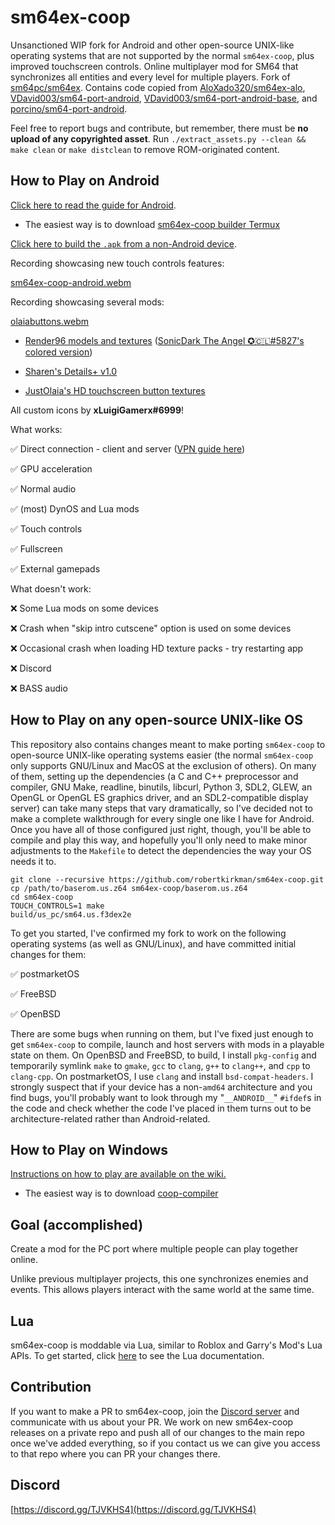 # sm64ex-coop

Unsanctioned WIP fork for Android and other open-source UNIX-like operating systems that are not supported by the normal `sm64ex-coop`, plus improved touchscreen controls. Online multiplayer mod for SM64 that synchronizes all entities and every level for multiple players. Fork of [sm64pc/sm64ex](https://github.com/sm64pc/sm64ex). Contains code copied from [AloXado320/sm64ex-alo](https://github.com/AloXado320/sm64ex-alo), [VDavid003/sm64-port-android](https://github.com/VDavid003/sm64-port-android), [VDavid003/sm64-port-android-base](https://github.com/VDavid003/sm64-port-android-base), and [porcino/sm64-port-android](https://github.com/porcino/sm64-port-android).

Feel free to report bugs and contribute, but remember, there must be **no upload of any copyrighted asset**. 
Run `./extract_assets.py --clean && make clean` or `make distclean` to remove ROM-originated content.

## How to Play on Android

[Click here to read the guide for Android](README_android.md).

* The easiest way is to download [sm64ex-coop builder Termux](https://github.com/robertkirkman/termux-app/releases/download/v0.1.2/termux-app_v0.1.2+apt-android-7-github-debug_universal.apk)

[Click here to build the `.apk` from a non-Android device](https://github.com/robertkirkman/sm64ex-coop-android-base). 

Recording showcasing new touch controls features:

[sm64ex-coop-android.webm](https://user-images.githubusercontent.com/31490854/213303280-b4a160a6-f711-4497-b9e1-d463546048e1.webm)

Recording showcasing several mods:

[olaiabuttons.webm](https://user-images.githubusercontent.com/31490854/215781008-f83f9659-1ea2-4fbb-bf8d-43a0e0c6a1f6.webm)

* [Render96 models and textures](https://github.com/Render96/Render96ex) ([SonicDark The Angel ✪🇨🇱#5827's colored version](https://sm64ex-coopmods.com/render96-characters/))

* [Sharen's Details+ v1.0](https://sm64ex-coopmods.com/sharens-movement-tweaks/)

* [JustOlaia's HD touchscreen button textures](https://github.com/JustOlaia/sm64ex-coop-apk/tree/coop/textures/touchcontrols)

All custom icons by **xLuigiGamerx#6999**!

What works:

✅ Direct connection - client and server ([VPN guide here](README_vpn.md))

✅ GPU acceleration

✅ Normal audio

✅ (most) DynOS and Lua mods

✅ Touch controls

✅ Fullscreen

✅ External gamepads

What doesn't work:

❌ Some Lua mods on some devices

❌ Crash when "skip intro cutscene" option is used on some devices

❌ Occasional crash when loading HD texture packs - try restarting app

❌ Discord

❌ BASS audio

## How to Play on any open-source UNIX-like OS

This repository also contains changes meant to make porting `sm64ex-coop` to open-source UNIX-like operating systems easier (the normal `sm64ex-coop` only supports GNU/Linux and MacOS at the exclusion of others). On many of them, setting up the dependencies (a C and C++ preprocessor and compiler, GNU Make, readline, binutils, libcurl, Python 3, SDL2, GLEW, an OpenGL or OpenGL ES graphics driver, and an SDL2-compatible display server) can take many steps that vary dramatically, so I've decided not to make a complete walkthrough for every single one like I have for Android. Once you have all of those configured just right, though, you'll be able to compile and play this way, and hopefully you'll only need to make minor adjustments to the `Makefile` to detect the dependencies the way your OS needs it to.

```
git clone --recursive https://github.com/robertkirkman/sm64ex-coop.git
cp /path/to/baserom.us.z64 sm64ex-coop/baserom.us.z64
cd sm64ex-coop
TOUCH_CONTROLS=1 make
build/us_pc/sm64.us.f3dex2e
```

To get you started, I've confirmed my fork to work on the following operating systems (as well as GNU/Linux), and have committed initial changes for them:

✅ postmarketOS

✅ FreeBSD

✅ OpenBSD

There are some bugs when running on them, but I've fixed just enough to get `sm64ex-coop` to compile, launch and host servers with mods in a playable state on them. On OpenBSD and FreeBSD, to build, I install `pkg-config` and temporarily symlink `make` to `gmake`, `gcc` to `clang`, `g++` to `clang++`, and `cpp` to `clang-cpp`. On postmarketOS, I use `clang` and install `bsd-compat-headers`. I strongly suspect that if your device has a non-`amd64` architecture and you find bugs, you'll probably want to look through my "`__ANDROID__`" `#ifdef`s in the code and check whether the code I've placed in them turns out to be architecture-related rather than Android-related.

## How to Play on Windows

[Instructions on how to play are available on the wiki.](https://github.com/djoslin0/sm64ex-coop/wiki/How-to-Play)

- The easiest way is to download [coop-compiler](https://github.com/coop-compiler/coop-compiler/releases/latest/download/coop-compiler.exe)

## Goal (accomplished)
Create a mod for the PC port where multiple people can play together online.

Unlike previous multiplayer projects, this one synchronizes enemies and events. This allows players interact with the same world at the same time.

## Lua
sm64ex-coop is moddable via Lua, similar to Roblox and Garry's Mod's Lua APIs. To get started, click [here](docs/lua/lua.md) to see the Lua documentation.

## Contribution
If you want to make a PR to sm64ex-coop, join the [Discord server](https://discord.gg/TJVKHS4) and communicate with us about your PR. We work on new sm64ex-coop releases on a private repo and push all of our changes to the main repo once we've added everything, so if you contact us we can give you access to that repo where you can PR your changes there.

## Discord
[https://discord.gg/TJVKHS4](https://discord.gg/TJVKHS4)
